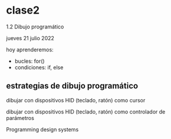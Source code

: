 # clase2

1.2 Dibujo programático

jueves 21 julio 2022

hoy aprenderemos:

* bucles: for()
* condiciones: if, else


## estrategias de dibujo programático

dibujar con dispositivos HID (teclado, ratón) como cursor

dibujar con dispositivos HID (teclado, ratón) como controlador de parámetros


Programming design systems
